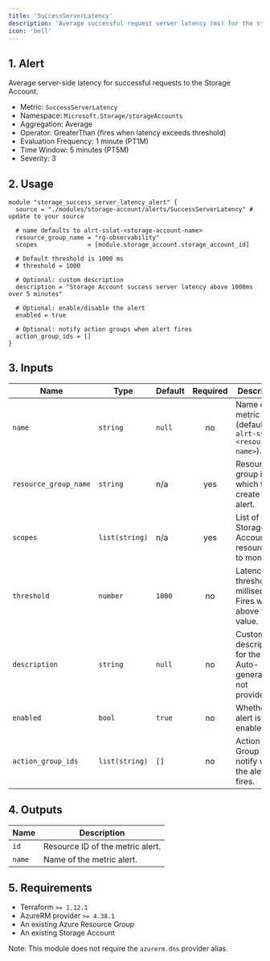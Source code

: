 ```yaml
---
title: 'SuccessServerLatency'
description: 'Average successful request server latency (ms) for the storage account'
icon: 'bell'
---
```


## 1. Alert
Average server-side latency for successful requests to the Storage Account.

- Metric: `SuccessServerLatency`
- Namespace: `Microsoft.Storage/storageAccounts`
- Aggregation: Average
- Operator: GreaterThan (fires when latency exceeds threshold)
- Evaluation Frequency: 1 minute (PT1M)
- Time Window: 5 minutes (PT5M)
- Severity: 3

## 2. Usage
```hcl main.tf
module "storage_success_server_latency_alert" {
  source = "./modules/storage-account/alerts/SuccessServerLatency" # update to your source

  # name defaults to alrt-sslat-<storage-account-name>
  resource_group_name = "rg-observability"
  scopes              = [module.storage_account.storage_account_id]

  # Default threshold is 1000 ms
  # threshold = 1000

  # Optional: custom description
  description = "Storage Account success server latency above 1000ms over 5 minutes"

  # Optional: enable/disable the alert
  enabled = true

  # Optional: notify action groups when alert fires
  action_group_ids = []
}
```

## 3. Inputs
| Name | Type | Default | Required | Description |
|------|------|---------|:--------:|-------------|
| `name` | `string` | `null` | no | Name of the metric alert (defaults to `alrt-sslat-<resource-name>`). |
| `resource_group_name` | `string` | n/a | yes | Resource group in which to create the alert. |
| `scopes` | `list(string)` | n/a | yes | List of Storage Account resource IDs to monitor. |
| `threshold` | `number` | `1000` | no | Latency threshold in milliseconds. Fires when above this value. |
| `description` | `string` | `null` | no | Custom description for the alert. Auto-generated if not provided. |
| `enabled` | `bool` | `true` | no | Whether the alert is enabled. |
| `action_group_ids` | `list(string)` | `[]` | no | Action Group IDs to notify when the alert fires. |

## 4. Outputs
| Name | Description |
|------|-------------|
| `id` | Resource ID of the metric alert. |
| `name` | Name of the metric alert. |

## 5. Requirements
- Terraform `>= 1.12.1`
- AzureRM provider `>= 4.38.1`
- An existing Azure Resource Group
- An existing Storage Account
  
Note: This module does not require the `azurerm.dns` provider alias.


